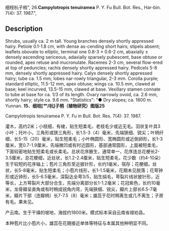 细枝杭子梢",
26.**Campylotropis tenuiramea** P. Y. Fu Bull. Bot. Res., Har-bin. 7(4): 37. 1987.",

## Description
Shrubs, usually ca. 2 m tall. Young branches densely shortly appressed hairy. Petiole 0.1-1.8 cm, with dense as-cending short hairs; stipels absent; leaflets obovate to elliptic, terminal one 0.8-3 × 0.6-2 cm, abaxially ± densely ascending sericeous, adaxially sparsely pubescent, base obtuse or rounded, apex retuse and mucronulate. Racemes 2-3 cm, several flow-ered at top of peduncles; rachis densely shortly appressed hairy. Pedicels 5-8 mm, densely shortly appressed hairy. Calyx densely shortly appressed hairy; tube ca. 1.5 mm; lobes nar-rowly triangular, 2-3 mm. Corolla purple; standard elliptic, 11.5-12 mm, apex obtuse; wings ca. 10.5 mm, clawed at base; keel incurved, 13.5-15 mm, clawed at base. Vexillary stamen connate to tube at base for ca. 1/3 of its length. Ovary narrowly ovoid, ca. 2.6 mm, shortly hairy; style ca. 9.6 mm.
  "Statistics": "● Dry slopes; ca. 1800 m. Yunnan.
**15．细枝[艹/杭]子梢（植物研究）图版25**

Campylotropis tenuiramea P. Y. Fu in Bull. Bot. Res. 7(4): 37. 1987.

灌木，高约2米；小枝细，有棱，贴生短柔毛，老枝毛少或近无毛。羽状复叶具3小叶；托叶小，三角形或狭三角形，长1.5-3（4）毫米，先端狭细、锐尖；叶柄纤细，长5-15（20）毫米，贴生短柔毛；小叶椭圆形、宽椭圆形或近倒卵形，长1-3厘米，宽0.7-1.9厘米，先端微凹或有时近圆形，基部通常圆形，上面被短柔毛，下面较密地贴生短柔毛或长柔毛。总状花序腋生，通常单一，花序连总花梗长2-3.5厘米，总花梗细，近丝状，长1.2-2.4厘米，贴生短柔毛，花少数（约4-10朵）生于较短的花序轴上；苞片三角形至近披针形，长约1毫米，宿存；花梗细，丝状，长5-8毫米，贴生短柔毛；小苞片线形，长1-1.5毫米，花期未见脱落；花萼钟形或近钟形，长5-6.5毫米，深裂达全萼3/5，贴生绢毛，萼裂片线状披针形，近等长，上方萼裂片大部分合生，先端分离部分长1-1.2毫米；花冠紫色，长约10毫米，龙骨瓣呈直角或有时稍成锐角内弯，先端狭细、锐尖，瓣片上部长6.5-7毫米，瓣片下部（连瓣柄）长7-7.5（8）毫米；雄蕊于花时稍离生或几不离生；子房有毛。果未见。

产云南。生于干燥的坡地，海拔约1800米。模式标本采自云南省禄劝县。

本种苞片比小苞片小，雄蕊在花期接近单体等特征与本属其他种明显不同。
